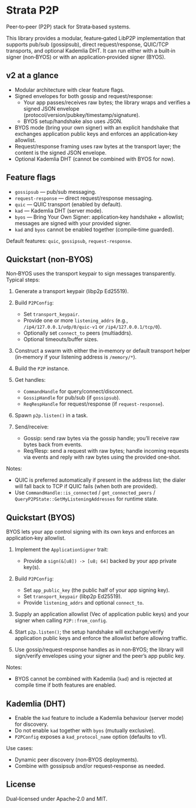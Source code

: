 # Strata P2P

Peer‑to‑peer (P2P) stack for Strata‑based systems.

This library provides a modular,
feature‑gated LibP2P implementation that supports pub/sub (gossipsub),
direct request/response,
QUIC/TCP transports,
and optional Kademlia DHT.
It can run either with a built‑in signer (non‑BYOS)
or with an application‑provided signer (BYOS).

## v2 at a glance

- Modular architecture with clear feature flags.
- Signed envelopes for both gossip and request/response:
  - Your app passes/receives raw bytes; the library wraps and verifies a signed JSON envelope (protocol/version/pubkey/timestamp/signature).
  - BYOS setup/handshake also uses JSON.
- BYOS mode (bring your own signer) with an explicit handshake that exchanges application public keys and enforces an application‑key allowlist.
- Request/response framing uses raw bytes at the transport layer; the content is the signed JSON envelope.
- Optional Kademlia DHT (cannot be combined with BYOS for now).

## Feature flags

- `gossipsub` — pub/sub messaging.
- `request-response` — direct request/response messaging.
- `quic` — QUIC transport (enabled by default).
- `kad` — Kademlia DHT (server mode).
- `byos` — Bring Your Own Signer: application‑key handshake + allowlist; messages are signed with your provided signer.
- `kad` and `byos` cannot be enabled together (compile‑time guarded).

Default features: `quic`, `gossipsub`, `request-response`.

## Quickstart (non‑BYOS)

Non‑BYOS uses the transport keypair to sign messages transparently. Typical steps:
1. Generate a transport keypair (libp2p Ed25519).
1. Build `P2PConfig`:

   - Set `transport_keypair`.
   - Provide one or more `listening_addrs` (e.g., `/ip4/127.0.0.1/udp/0/quic-v1` or `/ip4/127.0.0.1/tcp/0`).
   - Optionally set `connect_to` peers (multiaddrs).
   - Optional timeouts/buffer sizes.

1. Construct a swarm with either the in‑memory or default transport helper (in‑memory if your listening address is `/memory/*`).
1. Build the `P2P` instance.
1. Get handles:

   - `CommandHandle` for query/connect/disconnect.
   - `GossipHandle` for pub/sub (if `gossipsub`).
   - `ReqRespHandle` for request/response (if `request-response`).

1. Spawn `p2p.listen()` in a task.
1. Send/receive:

   - Gossip: send raw bytes via the gossip handle; you’ll receive raw bytes back from events.
   - Req/Resp: send a request with raw bytes; handle incoming requests via events and reply with raw bytes using the provided one‑shot.

Notes:

- QUIC is preferred automatically if present in the address list; the dialer will fall back to TCP if QUIC fails (when both are provided).
- Use `CommandHandle::is_connected` / `get_connected_peers` / `QueryP2PState::GetMyListeningAddresses` for runtime state.

## Quickstart (BYOS)

BYOS lets your app control signing with its own keys and enforces an application‑key allowlist.

1. Implement the `ApplicationSigner` trait:

   - Provide a `sign(&[u8]) -> [u8; 64]` backed by your app private key(s).

1. Build `P2PConfig`:

   - Set `app_public_key` (the public half of your app signing key).
   - Set `transport_keypair` (libp2p Ed25519).
   - Provide `listening_addrs` and optional `connect_to`.

1. Supply an application allowlist (Vec of application public keys) and your signer when calling `P2P::from_config`.
1. Start `p2p.listen()`; the setup handshake will exchange/verify application public keys and enforce the allowlist before allowing traffic.
1. Use gossip/request‑response handles as in non‑BYOS; the library will sign/verify envelopes using your signer and the peer’s app public key.

Notes:

- BYOS cannot be combined with Kademlia (`kad`) and is rejected at compile time if both features are enabled.

## Kademlia (DHT)

- Enable the `kad` feature to include a Kademlia behaviour (server mode) for discovery.
- Do not enable `kad` together with `byos` (mutually exclusive).
- `P2PConfig` exposes a `kad_protocol_name` option (defaults to v1).

Use cases:

- Dynamic peer discovery (non‑BYOS deployments).
- Combine with gossipsub and/or request‑response as needed.

## License

Dual‑licensed under Apache‑2.0 and MIT.
